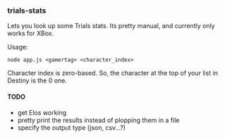 ### trials-stats

Lets you look up some Trials stats.  Its pretty manual, and currently only works for XBox.

Usage:

    node app.js <gamertag> <character_index>

Character index is zero-based.  So, the character at the top of your list in Destiny is the 0 one.


#### TODO

* get Elos working
* pretty print the results instead of plopping them in a file
* specify the output type (json, csv...?)

